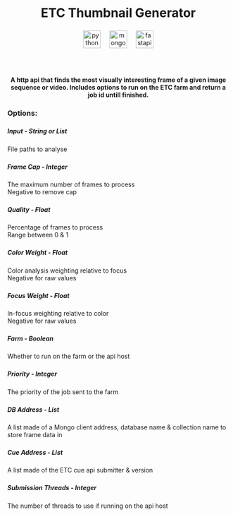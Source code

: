 <h1 align="center">ETC Thumbnail Generator</h1>

###

<div align="center">
  <img src="https://img.shields.io/badge/Python-3776AB?logo=python&logoColor=white&style=for-the-badge" height="40" alt="python logo"  />
  <img width="12" />
  <img src="https://img.shields.io/badge/MongoDB-47A248?logo=mongodb&logoColor=white&style=for-the-badge" height="40" alt="mongodb logo"  />
  <img width="12" />
  <img src="https://img.shields.io/badge/FastAPI-009688?logo=fastapi&logoColor=white&style=for-the-badge" height="40" alt="fastapi logo"  />
</div>

###

<br clear="both">

<h4 align="center">A http api that finds the most visually interesting frame of a given image sequence or video. Includes options to run on the ETC farm and return a job id untill finished.</h4>

###

<h3 align="left">Options:</h3>

###

<h5 align="left">Input - String or List</h5>

###

<p align="left">File paths to analyse</p>

###

<h5 align="left">Frame Cap - Integer</h5>

###

<p align="left">The maximum number of frames to process<br>Negative to remove cap</p>

###

<h5 align="left">Quality - Float</h5>

###

<p align="left">Percentage of frames to process<br>Range between 0 & 1</p>

###

<h5 align="left">Color Weight - Float</h5>

###

<p align="left">Color analysis weighting relative to focus<br>Negative for raw values</p>

###

<h5 align="left">Focus Weight - Float</h5>

###

<p align="left">In-focus weighting relative to color<br>Negative for raw values</p>

###

<h5 align="left">Farm - Boolean</h5>

###

<p align="left">Whether to run on the farm or the api host</p>

###

<h5 align="left">Priority - Integer</h5>

###

<p align="left">The priority of the job sent to the farm</p>

###

<h5 align="left">DB Address - List</h5>

###

<p align="left">A list made of a Mongo client address, database name & collection name to store frame data in</p>

###

<h5 align="left">Cue Address - List</h5>

###

<p align="left">A list made of the ETC cue api submitter & version</p>

###

<h5 align="left">Submission Threads - Integer</h5>

###

<p align="left">The number of threads to use if running on the api host</p>

###
